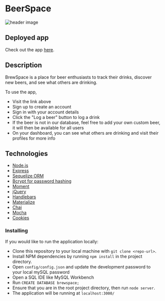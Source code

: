 # BeerSpace

![header image](/public/img/demo.png)

## Deployed app
	
Check out the app [here](https://brewspace.herokuapp.com/).

## Description

BrewSpace is a place for beer enthusiasts to track their drinks, discover new beers, and see what others are drinking.

To use the app,
- Visit the link above
- Sign up to create an account
- Sign in with your account details
- Click the "Log a beer" button to log a drink
- If the beer is not in our database, feel free to add your own custom beer, it will then be available for all users
- On your dashboard, you can see what others are drinking and visit their profiles for more info

## Technologies
- [Node.js](https://nodejs.org/en/)
- [Express](https://expressjs.com/)
- [Sequelize ORM](http://docs.sequelizejs.com/)
- [Bcrypt for password hashing](https://www.npmjs.com/package/bcrypt)
- [Moment](https://momentjs.com/)
- [jQuery](https://jquery.com/)
- [Handlebars](https://handlebarsjs.com/)
- [Materialize](http://materializecss.com/)
- [Chai](https://www.npmjs.com/package/chai)
- [Mocha](https://www.npmjs.com/package/mocha)
- [Cookies](https://www.npmjs.com/package/cookies)

### Installing
 
If you would like to run the application locally:
- Clone this repository to your local machine with `git clone <repo-url>`.
- Install NPM dependencies by running `npm install` in the project directory.
- Open `config/config.json` and update the development password to your local mySQL password
- Open a SQL IDE like MySQL Workbench
- Run `CREATE DATABASE brewspace;`
- Ensure that you are in the root project directory, then run `node server`.
- The application will be running at `localhost:3000/`